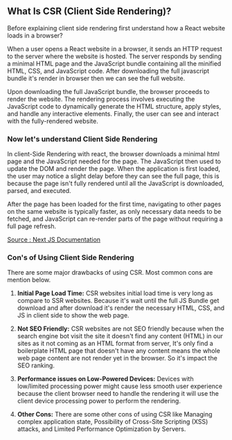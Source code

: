 ## What Is CSR (Client Side Rendering)?

<p>
Before explaining client side rendering first understand how a React website loads in a browser?
</p>
<p>
When a user opens a React website in a browser, it sends an HTTP request to the server where the website is hosted. The server responds by sending a minimal HTML page and the JavaScript bundle containing all the minified HTML, CSS, and JavaScript code. After downloading the full javascript bundle it's render in browser then we can see the full website.

Upon downloading the full JavaScript bundle, the browser proceeds to render the website. The rendering process involves executing the JavaScript code to dynamically generate the HTML structure, apply styles, and handle any interactive elements. Finally, the user can see and interact with the fully-rendered website.

</p>

### Now let's understand Client Side Rendering

<p>
In client-Side Rendering with react, the browser downloads a minimal html page and the JavaScript needed for the page. The JavaScript then used to update the DOM and render the page. When the application is first loaded, the user may notice a slight delay before they can see the full page, this is because the page isn't fully rendered until all the JavaScript is downloaded, parsed, and executed.

After the page has been loaded for the first time, navigating to other pages on the same website is typically faster, as only necessary data needs to be fetched, and JavaScript can re-render parts of the page without requiring a full page refresh.

</p>

[Source : Next JS Documentation](https://nextjs.org/docs/pages/building-your-application/rendering/client-side-rendering)

### Con's of Using Client Side Rendering

<p>
There are some major drawbacks of using CSR. Most common cons are mention below.
</p>

1. **Initial Page Load Time:** CSR websites initial load time is very long as compare to SSR websites. Because it's wait until the full JS Bundle get download and after download it's render the necessary HTML, CSS, and JS in client side to show the web page.

2. **Not SEO Friendly:** CSR websites are not SEO friendly because when the search engine bot visit the site it doesn't find any content (HTML) in our sites as it not coming as an HTML format from server, It's only find a boilerplate HTML page that doesn't have any content means the whole web page content are not render yet in the browser. So it's impact the SEO ranking.

3. **Performance issues on Low-Powered Devices:** Devices with low/limited processing power might cause less smooth user experience because the client browser need to handle the rendering it will use the client device processing power to perform the rendering.

4. **Other Cons:** There are some other cons of using CSR like Managing complex application state, Possibility of Cross-Site Scripting (XSS) attacks, and Limited Performance Optimization by Servers.
